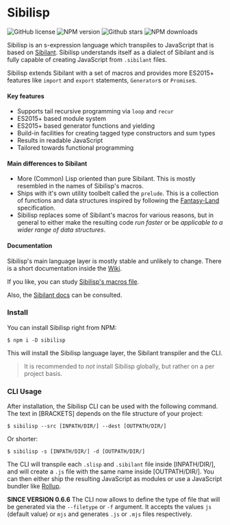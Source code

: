 # Sibilisp

![GitHub license](https://img.shields.io/npm/l/sibilisp?color=527A8F) ![NPM version](https://img.shields.io/npm/v/sibilisp?color=4f6376) ![Github stars](https://img.shields.io/github/stars/urbandrone/sibilisp?color=393545) ![NPM downloads](https://img.shields.io/npm/dm/sibilisp?color=335A70)

Sibilisp is an s-expression language which transpiles to JavaScript that is based on [Sibilant](https://sibilant.org/). Sibilisp understands itself as a dialect of Sibilant and is fully capable of creating JavaScript from `.sibilant` files.

Sibilisp extends Sibilant with a set of macros and provides more ES2015+ features like `import` and `export` statements, `Generator`s or `Promise`s.

#### Key features
* Supports tail recursive programming via `loop` and `recur`
* ES2015+ based module system
* ES2015+ based generator functions and yielding
* Build-in facilities for creating tagged type constructors and sum types
* Results in readable JavaScript
* Tailored towards functional programming

#### Main differences to Sibilant
* More (Common) Lisp oriented than pure Sibilant. This is mostly resembled in the names of Sibilisp's macros.
* Ships with it's own utility toolbelt called the `prelude`. This is a collection of functions and data structures inspired by following the [Fantasy-Land](https://github.com/fantasyland/fantasy-land) specification.
* Sibilisp replaces some of Sibilant's macros for various reasons, but in general to either make the resulting code _run faster_ or be _applicable to a wider range of data structures_.

#### Documentation

Sibilisp's main language layer is mostly stable and  unlikely to change. There is a short documentation inside the [Wiki](https://github.com/urbandrone/sibilisp/wiki).

If you like, you can study [Sibilisp's macros file](https://github.com/urbandrone/sibilisp/blob/master/lang/macros.sibilant).

Also, the [Sibilant docs](https://docs.sibilant.org) can be consulted.

### Install

You can install Sibilisp right from NPM:

```
$ npm i -D sibilisp
```

This will install the Sibilisp language layer, the Sibilant transpiler and the CLI.

> It is recommended to *not* install Sibilisp globally, but rather on a per project basis.

### CLI Usage

After installation, the Sibilisp CLI can be used with the following command.
The text in [BRACKETS] depends on the file structure of your project:

```
$ sibilisp --src [INPATH/DIR/] --dest [OUTPATH/DIR/]
```

Or shorter:

```
$ sibilisp -s [INPATH/DIR/] -d [OUTPATH/DIR/]
```

The CLI will transpile each `.slisp` and `.sibilant` file inside [INPATH/DIR/],
and will create a `.js` file with the same name inside [OUTPATH/DIR/]. You can then either ship the resulting JavaScript as modules or use a JavaScript bundler like [Rollup](https://rollupjs.org).

**SINCE VERSION 0.6.6**
The CLI now allows to define the type of file that will be generated via the `--filetype` or `-f` argument. It accepts the values `js` (default value) or `mjs` and generates `.js` or `.mjs` files respectively.
